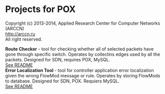 Projects for POX
===========

Copyright (c) 2013-2014, Applied Research Center for Computer Networks (ARCCN) <br>
<a href=http://arccn.ru>http://arccn.ru</a><br>
All right reserved.

<b>Route Checker</b> - tool for checking whether all of selected packets have gone through specific switch.
Operates by collectins edges used by all the packets. Designed for SDN, requires POX, MySQL.<br>
<a href=http://github.com/ARCCN/elt/blob/master/pox_ErrorLocalizationTool/README/README_CHECKER>See README</a><br>
<b>Error Localization Tool</b> - tool for controller application error localization given the wrong FlowMod message or rule.
Operates by storing FlowMods to database. Designed for SDN, POX. Requiers MySQL.<br>
<a href=http://github.com/ARCCN/elt/blob/master/pox_ErrorLocalizationTool/README/README_ELT>See README</a><br>
